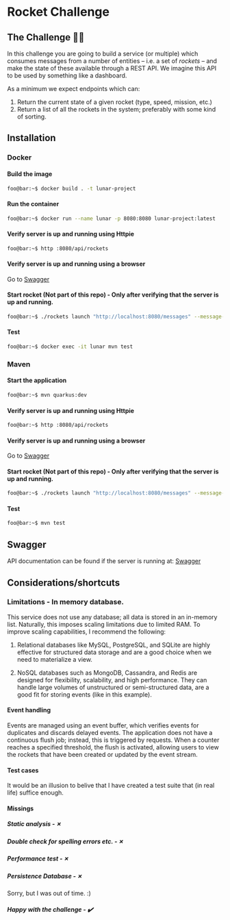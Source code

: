 # Rocket Challenge

## The Challenge 🧑‍💻

In this challenge you are going to build a service (or multiple) which consumes messages
from a number of entities – i.e. a set of _rockets_ – and make the state of these
available through a REST API. We imagine this API to be used by something like a dashboard.

As a minimum we expect endpoints which can:

1. Return the current state of a given rocket (type, speed, mission, etc.)
2. Return a list of all the rockets in the system; preferably with some kind of sorting.


## Installation

### Docker

#### Build the image

```sh
foo@bar:~$ docker build . -t lunar-project
```

#### Run the container

```sh
foo@bar:~$ docker run --name lunar -p 8080:8080 lunar-project:latest
```

#### Verify server is up and running using Httpie

```sh
foo@bar:~$ http :8080/api/rockets
```

#### Verify server is up and running using a browser

Go to [Swagger](http://localhost:8080/swagger)

#### Start rocket (Not part of this repo) - Only after verifying that the server is up and running.

```sh
foo@bar:~$ ./rockets launch "http://localhost:8080/messages" --message-delay=500ms --concurrency-level=1
```

#### Test
```sh
foo@bar:~$ docker exec -it lunar mvn test
```
### Maven

#### Start the application

```sh
foo@bar:~$ mvn quarkus:dev
```

#### Verify server is up and running using Httpie

```sh
foo@bar:~$ http :8080/api/rockets
```

#### Verify server is up and running using a browser

Go to [Swagger](http://localhost:8080/swagger)

#### Start rocket (Not part of this repo) - Only after verifying that the server is up and running.

```sh
foo@bar:~$ ./rockets launch "http://localhost:8080/messages" --message-delay=500ms --concurrency-level=1
```

#### Test
```sh
foo@bar:~$ mvn test
```

## Swagger

API documentation can be found if the server is running at: [Swagger](http://localhost:8080/swagger)

## Considerations/shortcuts

### Limitations - In memory database.

This service does not use any database; all data is stored in an in-memory list. Naturally, this imposes scaling limitations due to limited RAM. To improve scaling capabilities, I recommend the following:

1. Relational databases like MySQL, PostgreSQL, and SQLite are highly effective for structured data storage and are a good choice when we need to materialize a view.

2. NoSQL databases such as MongoDB, Cassandra, and Redis are designed for flexibility, scalability, and high performance. They can handle large volumes of unstructured or semi-structured data, are a good fit for storing events (like in this example).


#### Event handling

Events are managed using an event buffer, which verifies events for duplicates and discards delayed events. The application does not have a continuous flush job; instead, this is triggered by requests. When a counter reaches a specified threshold, the flush is activated, allowing users to view the rockets that have been created or updated by the event stream.

#### Test cases

It would be an illusion  to belive that I have created a test suite that (in real life) suffice enough.

#### Missings

##### Static analysis - &cross;

##### Double check for spelling errors etc. - &cross;

##### Performance test - &cross;

##### Persistence Database - &cross;

Sorry, but I was out of time. :)

##### Happy with the challenge - :heavy_check_mark:
